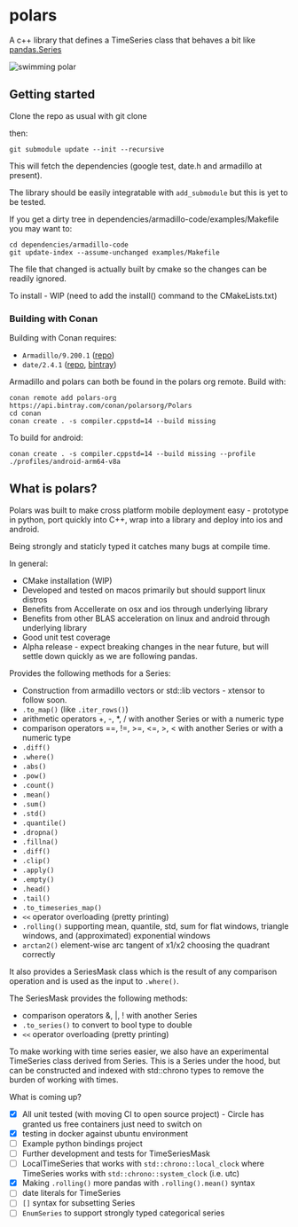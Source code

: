 # polars
A c++ library that defines a TimeSeries class that behaves a bit like [pandas.Series](http://pandas.pydata.org/pandas-docs/stable/generated/pandas.Series.html)

![swimming polar](http://cache.lovethispic.com/uploaded_images/247072-Swimming-Polar-Bear.jpg "Swimming Polar Bear")


## Getting started

Clone the repo as usual with git clone <url>

then:

```
git submodule update --init --recursive
```

This will fetch the dependencies (google test, date.h and armadillo at present).

The library should be easily integratable with `add_submodule` but this is yet to be tested.

If you get a dirty tree in dependencies/armadillo-code/examples/Makefile you may want to:

```
cd dependencies/armadillo-code
git update-index --assume-unchanged examples/Makefile
```

The file that changed is actually built by cmake so the changes can be readily ignored.

To install - WIP (need to add the install() command to the CMakeLists.txt)


### Building with Conan



Building with Conan requires:
* `Armadillo/9.200.1` ([repo](https://github.com/polarsorg/conan-armadillo))
* `date/2.4.1` ([repo](https://github.com/conan-io/conan-center-index), [bintray](https://bintray.com/conan/conan-center/date%3A_))

Armadillo and polars can both be found in the polars org remote. Build with:

```
conan remote add polars-org https://api.bintray.com/conan/polarsorg/Polars
cd conan
conan create . -s compiler.cppstd=14 --build missing
 ```

To build for android:

```
conan create . -s compiler.cppstd=14 --build missing --profile ./profiles/android-arm64-v8a
```

## What is polars?

Polars was built to make cross platform mobile deployment easy - prototype in python, port quickly into C++, wrap into a library and deploy into ios and android.

Being strongly and staticly typed it catches many bugs at compile time.

In general:
* CMake installation (WIP)
* Developed and tested on macos primarily but should support linux distros
* Benefits from Accellerate on osx and ios through underlying library
* Benefits from other BLAS acceleration on linux and android through underlying library
* Good unit test coverage
* Alpha release - expect breaking changes in the near future, but will settle down quickly as we are following pandas.

Provides the following methods for a Series:

* Construction from armadillo vectors or std::lib vectors - xtensor to follow soon.
* `.to_map()` (like `.iter_rows()`)
* arithmetic operators +, -, *, / with another Series or with a numeric type
* comparison operators ==, !=, >=, <=, >, < with another Series or with a numeric type
* `.diff()`
* `.where()`
* `.abs()`
* `.pow()`
* `.count()`
* `.mean()`
* `.sum()`
* `.std()`
* `.quantile()`
* `.dropna()`
* `.fillna()`
* `.diff()`
* `.clip()`
* `.apply()`
* `.empty()`
* `.head()`
* `.tail()`
* `.to_timeseries_map()`
* `<<` operator overloading (pretty printing)
* `.rolling()` supporting mean, quantile, std, sum for flat windows, triangle windows, and (approximated) exponential windows
* `arctan2()` element-wise arc tangent of x1/x2 choosing the quadrant correctly

It also provides a SeriesMask class which is the result of any comparison operation and is used as the input to `.where()`.

The SeriesMask provides the following methods:
* comparison operators &, |, ! with another Series
* `.to_series()` to convert to bool type to double
* `<<` operator overloading (pretty printing)

To make working with time series easier, we also have an experimental TimeSeries class derived from Series. This is a Series under the hood, but can be constructed and indexed with std::chrono types to remove the burden of working with times.


What is coming up?
* [x] All unit tested (with moving CI to open source project) - Circle has granted us free containers just need to switch on
* [x] testing in docker against ubuntu environment
* [ ] Example python bindings project
* [ ] Further development and tests for TimeSeriesMask
* [ ] LocalTimeSeries that works with `std::chrono::local_clock` where TimeSeries works with `std::chrono::system_clock` (i.e. utc)
* [x] Making `.rolling()` more pandas with `.rolling().mean()` syntax
* [ ] date literals for TimeSeries
* [ ] `[]` syntax for subsetting Series
* [ ] `EnumSeries` to support strongly typed categorical series

